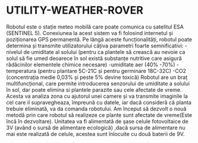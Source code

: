 # UTILITY-WEATHER-ROVER
Robotul este o stație meteo mobilă care poate comunica cu satelitul ESA (SENTINEL 5). Conexiunea la acest sistem va fi folosind internetul și poziționarea GPS permanentă. Pe lângă aceste funcționalități, robotul poate determina și transmite utilizatorului câțiva parametri foarte semnificativi: -nivelul de umiditate al solului (pentru ca plantele să crească au nevoie ca solul să fie umed deoarece în sol există substanțe nutritive care asigură rădăcinilor elementele chimice necesare) -umiditate aer (40% -70%) -temperatura (pentru plantare 5C-21C și pentru germinare 18C-32C) -CO2 (concentrația medie 0,03% și peste 5% devine toxică) Robotul are un braț multifuncțional, care permite introducerea senzorului de umiditate a solului în sol, dar poate elimina si plantele parazite sau cele afectate de vreme. Acesta va analiza zona cu ajutorul unei camere și va transmite imaginile la cel care il supravegheaza, împreună cu datele, iar dacă consideră că planta trebuie eliminată, va da comanda robotului. Am început să dezvolt o nouă metodă prin care robotul să realizeze ce plante sunt afectate de vreme(Este încă în dezvoltare). Unitatea va fi alimentată de șase celule fotovoltaice de 3V (având o sursă de alimentare ecologică) ,dacă sursa de alimentare nu mai este realizată de celule, acestea sunt înlocuite cu două baterii de 9V.
